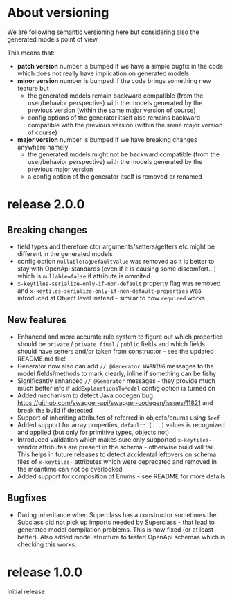 # About versioning

We are following [semantic versioning](https://semver.org/) here but considering also the generated models point of view.

This means that:
 * **patch version** number is bumped if we have a simple bugfix in the code which does not really have implication on generated models
 * **minor version** number is bumped if the code brings something new feature but
    * the generated models remain backward compatible (from the user/behavior perspective) with the models generated by the previous version (within the same major version of course)
    * config options of the generator itself also remains backward compatible with the previous version (within the same major version of course)
 * **major version** number is bumped if we have breaking changes anywhere namely
    * the generated models might not be backward compatible (from the user/behavior perspective) with the models generated by the previous major version
    * a config option of the generator itself is removed or renamed



# release 2.0.0

## Breaking changes
 * field types and therefore ctor arguments/setters/getters etc might be different in the generated models
 * config option `nullableTagDefaultValue` was removed as it is better to stay with OpenApi standards (even if it is causing some discomfort...) which is `nullable=false` if attribute is ommited
 * `x-keytiles-serialize-only-if-non-default` property flag was removed and `x-keytiles-serialize-only-if-non-default-properties` was introduced at Object level instead - similar to how `required` works

## New features
 * Enhanced and more accurate rule system to figure out which properties should be `private` / `private final` / `public` fields and which fields should have setters and/or taken from constructor - see the updated README.md file! 
 * Generator now also can add `// @Generator WARNING` messages to the model fields/methods to mark clearly, inline if something can be fishy
 * Significantly enhanced `// @Generator` messages - they provide much much better info if `addExplanationsToModel` config option is turned on
 * Added mechanism to detect Java codegen bug https://github.com/swagger-api/swagger-codegen/issues/11821 and break the build if detected
 * Support of inheriting attributes of referred in objects/enums using `$ref`
 * Added support for array properties, `default: [...]` values is recognized and applied (but only for primitive types, objects not)
 * Introduced validation which makes sure only supported `x-keytiles-` vendor attributes are present in the schema - otherwise build will fail. This helps in future releases to detect accidental leftovers on schema files of `x-keytiles-` attributes which were deprecated and removed in the meantime can not be overlooked
 * Added support for composition of Enums - see README for more details

## Bugfixes
 * During inheritance when Superclass has a constructor sometimes the Subclass did not pick up imports needed by Superclass - that lead to generated model compilation problems. This is now fixed (or at least better). Also added model structure to tested OpenApi schemas which is checking this works.

# release 1.0.0

Initial release
